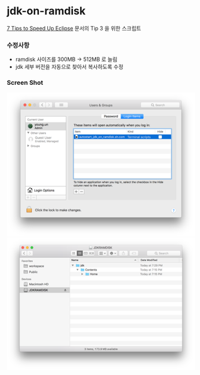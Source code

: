 # jdk-on-ramdisk

[7 Tips to Speed Up Eclipse](http://www.nicolasbize.com/blog/7-tips-to-speed-up-eclipse/) 문서의 Tip 3 을 위한 스크립트


### 수정사항
- ramdisk 사이즈를 300MB -> 512MB 로 늘림
- jdk 세부 버전을 자동으로 찾아서 복사하도록 수정


### Screen Shot
![ScreenShot1.png](./ScreenShot1.png) 
![ScreenShot2.png](./ScreenShot2.png) 

